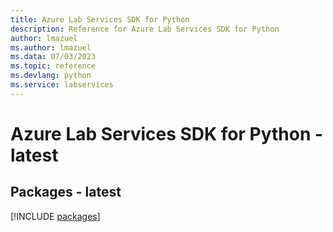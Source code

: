 ```yaml
---
title: Azure Lab Services SDK for Python
description: Reference for Azure Lab Services SDK for Python
author: lmazuel
ms.author: lmazuel
ms.data: 07/03/2023
ms.topic: reference
ms.devlang: python
ms.service: labservices
---
```

# Azure Lab Services SDK for Python - latest
## Packages - latest
[!INCLUDE [packages](lab-services-index.md)]